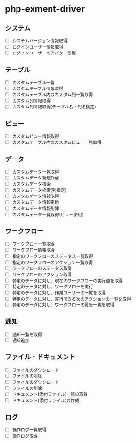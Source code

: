 # php-exment-driver

## システム
- [ ] システムバージョン情報取得
- [ ] ログインユーザー情報取得
- [ ] ログインユーザーのアバター取得

## テーブル
- [ ] カスタムテーブル一覧
- [ ] カスタムテーブル情報取得
- [ ] カスタムテーブル内のカスタム列一覧取得
- [ ] カスタム列情報取得
- [ ] カスタム列情報取得(テーブル名・列名指定)

## ビュー
- [ ] カスタムビュー情報取得
- [ ] カスタムテーブル内のカスタムビュー一覧取得

## データ
- [ ] カスタムデータ一覧取得
- [ ] カスタムデータ新規作成
- [ ] カスタムデータ検索
- [ ] カスタムデータ検索(列指定)
- [ ] カスタムデータ情報取得
- [ ] カスタムデータ情報更新
- [ ] カスタムデータ情報削除
- [ ] カスタムデータ一覧取得(ビュー使用)

## ワークフロー
- [ ] ワークフロー一覧取得
- [ ] ワークフロー情報取得
- [ ] 指定のワークフローのステータス一覧取得
- [ ] 指定のワークフローのアクション一覧取得
- [ ] ワークフローのステータス取得
- [ ] ワークフローのアクション取得
- [ ] 特定のデータに対し、現在のワークフローの実行値を取得
- [ ] 特定のデータに対し、ワークフローを実行
- [ ] 特定のデータに対し、作業ユーザーの一覧を取得
- [ ] 特定のデータに対し、実行できる次のアクションの一覧を取得
- [ ] 特定のデータに対し、ワークフローの履歴一覧を取得

## 通知
- [ ] 通知一覧を取得
- [ ] 通知追加

## ファイル・ドキュメント
- [ ] ファイルのダウンロード
- [ ] ファイルの削除
- [ ] ファイルのダウンロード
- [ ] ファイルの削除
- [ ] ドキュメント(添付ファイル)一覧の取得
- [ ] ドキュメント(添付ファイル)の作成

## ログ
- [ ] 操作ログ一覧取得
- [ ] 操作ログ取得
